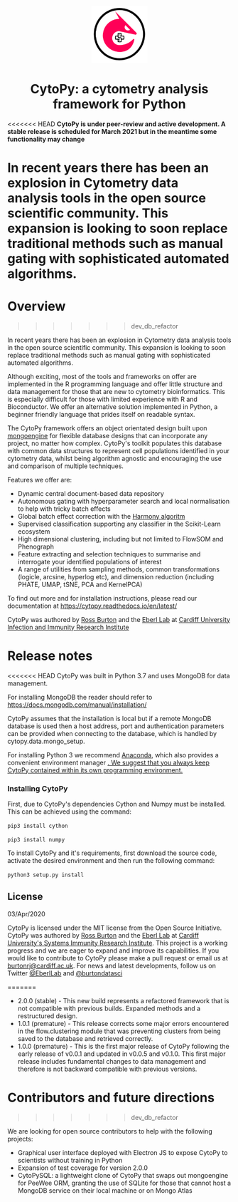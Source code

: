 <p align="center">
  <img src="https://github.com/burtonrj/CytoPy/blob/master/logo.png" height="25%" width="25%">
  <h1 align="center">CytoPy: a cytometry analysis framework for Python</h1>
</p>

<<<<<<< HEAD
<b>CytoPy is under peer-review and active development. A stable release is scheduled for March 2021 but in the meantime some functionality may change</b>

In recent years there has been an explosion in Cytometry data analysis tools in the open source scientific community.
This expansion is looking to soon replace traditional methods such as manual gating with sophisticated automated algorithms.
=======
# Overview
>>>>>>> dev_db_refactor

In recent years there has been an explosion in Cytometry data analysis tools in the open source scientific community. This expansion is looking to soon replace traditional methods such as manual gating with sophisticated automated algorithms.

Although exciting, most of the tools and frameworks on offer are implemented in the R programming language and offer little structure and data management for those that are new to cytometry bioinformatics. This is especially difficult for those with limited experience with R and Bioconductor. We offer an alternative solution implemented in Python, a beginner friendly language that prides itself on readable syntax.

The CytoPy framework offers an object orientated design built upon <a href=http://mongoengine.org/>mongoengine</a> for flexible database designs that can incorporate any project, no matter how complex. CytoPy's toolkit populates this database with common data structures to represent cell populations identified in your cytometry data, whilst being algorithm agnostic and encouraging the use and comparison of multiple techniques.

Features we offer are:

* Dynamic central document-based data repository
* Autonomous gating with hyperparameter search and local normalisation to help with tricky batch effects
* Global batch effect correction with the <a href=https://github.com/slowkow/harmonypy>Harmony algoritm</a>
* Supervised classification supporting any classifier in the Scikit-Learn ecosystem
* High dimensional clustering, including but not limited to FlowSOM and Phenograph
* Feature extracting and selection techniques to summarise and interrogate your identified populations of interest
* A range of utilities from sampling methods, common transformations (logicle, arcsine, hyperlog etc), and dimension reduction (including PHATE, UMAP, tSNE, PCA and KernelPCA)

To find out more and for installation instructions, please read our documentation at https://cytopy.readthedocs.io/en/latest/

CytoPy was authored by <a href=https://www.linkedin.com/in/burtonbiomedical/>Ross Burton</a>
and the <a href=https://www.cardiff.ac.uk/people/view/78691-eberl-matthias>Eberl Lab</a>
at <a href=https://www.cardiff.ac.uk/medicine/research/divisions/infection-and-immunity>Cardiff University Infection and Immunity Research Institute</a>

# Release notes

<<<<<<< HEAD
CytoPy was built in Python 3.7 and uses MongoDB for data management. 

For installing MongoDB the reader should refer to https://docs.mongodb.com/manual/installation/

CytoPy assumes that the installation is local but if a remote MongoDB database is used then a host address, port and 
authentication parameters can be provided when connecting to the database, which is handled by cytopy.data.mongo_setup.

For installing Python 3 we recommend <a href='https://www.anaconda.com/'>Anaconda</a>, which also provides a convenient environment manager <a href='https://docs.python.org/3/tutorial/venv.html'>. We suggest that you always keep CytoPy contained within its own programming environment.</a>

### Installing CytoPy

First, due to CytoPy's dependencies Cython and Numpy must be installed. This can be achieved using the command:

`pip3 install cython`

`pip3 install numpy`

To install CytoPy and it's requirements, first download the source code, activate the desired environment and then run the following command:

`python3 setup.py install`

## License

03/Apr/2020

CytoPy is licensed under the MIT license from the Open Source Initiative. CytoPy was authored by <a href='https://www.linkedin.com/in/burtonbiomedical/'>Ross Burton</a> and the <a href='https://www.cardiff.ac.uk/people/view/78691-eberl-matthias'>Eberl Lab</a>  at <a href='https://www.cardiff.ac.uk/systems-immunity'>Cardiff University's Systems Immunity Research Institute</a>. This project is a working progress and we are eager to expand and improve its capabilities. If you would like to contribute to CytoPy please make a pull request or email us at burtonrj@cardiff.ac.uk. For news and latest developments, follow us on Twitter <a href='https://twitter.com/EberlLab'>@EberlLab</a> and <a href='https://twitter.com/burtondatasci'>@burtondatasci</a>

=======
* 2.0.0 (stable) - This new build represents a refactored framework that is not compatible with previous builds. Expanded methods and a restructured design.
* 1.0.1 (premature) - This release corrects some major errors encountered in the flow.clustering module that was preventing clusters from being saved to the database and retrieved correctly.
* 1.0.0 (premature) - This is the first major release of CytoPy following the early release of v0.0.1 and updated in v0.0.5 and v0.1.0. This first major release includes fundamental changes to data management and therefore is not backward compatible with previous versions.

# Contributors and future directions
>>>>>>> dev_db_refactor

We are looking for open source contributors to help with the following projects:

* Graphical user interface deployed with Electron JS to expose CytoPy to scientists without training in Python
* Expansion of test coverage for version 2.0.0
* CytoPySQL: a lightweight clone of CytoPy that swaps out mongoengine for PeeWee ORM, granting the use of SQLite for those that cannot host a MongoDB service on their local machine or on Mongo Atlas
